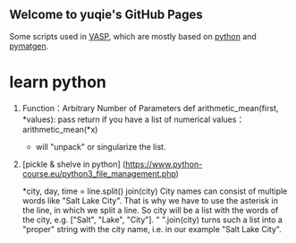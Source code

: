 ## Welcome to yuqie's GitHub Pages

Some scripts used in [VASP](https://www.vasp.at/), which are mostly based on [python](https://www.python.org/) and [pymatgen](https://pymatgen.org/pymatgen.analysis.phase_diagram.html).


# learn python
1. Function：Arbitrary Number of Parameters
   def arithmetic_mean(first, *values):
       pass
       return
    if you have a list of numerical values： arithmetic_mean(*x)
     *  will "unpack" or singularize the list.
2. [pickle & shelve in python] (https://www.python-course.eu/python3_file_management.php)

   *city, day, time = line.split()
   join(city)
   City names can consist of multiple words like "Salt Lake City". 
   That is why we have to use the asterisk in the line, in which we split a line. 
   So city will be a list with the words of the city, e.g. ["Salt", "Lake", "City"]. 
   " ".join(city) turns such a list into a "proper" string with the city name, i.e. in our example "Salt Lake City".
